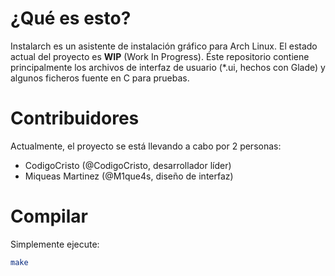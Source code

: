 # ¿Qué es esto?

Instalarch es un asistente de instalación gráfico para Arch Linux. El estado actual del
proyecto es **WIP** (Work In Progress). Éste repositorio contiene principalmente los archivos
de interfaz de usuario (\*.ui, hechos con Glade) y algunos ficheros fuente en C para pruebas.

# Contribuidores

Actualmente, el proyecto se está llevando a cabo por 2 personas:

 * CodigoCristo (@CodigoCristo, desarrollador líder)
 * Miqueas Martinez (@M1que4s, diseño de interfaz)

# Compilar

Simplemente ejecute:

```bash
make
```
